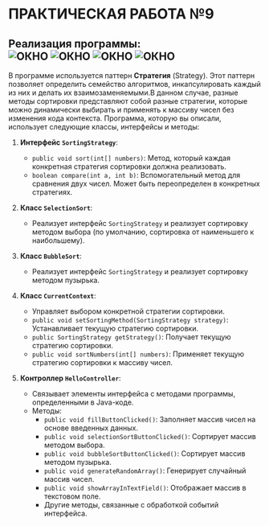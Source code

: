 # ПРАКТИЧЕСКАЯ РАБОТА №9
Реализация программы: <br>
![ОКНО](https://github.com/Je1rei/Java-Tasks/blob/main/Task%209/Strategy/src/IMG/img.png) 
![ОКНО](https://github.com/Je1rei/Java-Tasks/blob/main/Task%209/Strategy/src/IMG/img_1.png) 
![ОКНО](https://github.com/Je1rei/Java-Tasks/blob/main/Task%209/Strategy/src/IMG/img_2.png) 
![ОКНО](https://github.com/Je1rei/Java-Tasks/blob/main/Task%209/Strategy/src/IMG/img_3.png)
---
В программе используется паттерн **Стратегия** (Strategy). 
Этот паттерн позволяет определить семейство алгоритмов, инкапсулировать каждый из них и делать их взаимозаменяемыми.В данном случае, разные методы сортировки представляют собой разные стратегии, которые можно динамически выбирать и применять к массиву чисел без изменения кода контекста.
Программа, которую вы описали, использует следующие классы, интерфейсы и методы:

1. **Интерфейс `SortingStrategy`**:
    - `public void sort(int[] numbers)`: Метод, который каждая конкретная стратегия сортировки должна реализовать.
    - `boolean compare(int a, int b)`: Вспомогательный метод для сравнения двух чисел. Может быть переопределен в конкретных стратегиях.

2. **Класс `SelectionSort`**:
    - Реализует интерфейс `SortingStrategy` и реализует сортировку методом выбора (по умолчанию, сортировка от наименьшего к наибольшему).

3. **Класс `BubbleSort`**:
    - Реализует интерфейс `SortingStrategy` и реализует сортировку методом пузырька.

4. **Класс `CurrentContext`**:
    - Управляет выбором конкретной стратегии сортировки.
    - `public void setSortingMethod(SortingStrategy strategy)`: Устанавливает текущую стратегию сортировки.
    - `public SortingStrategy getStrategy()`: Получает текущую стратегию сортировки.
    - `public void sortNumbers(int[] numbers)`: Применяет текущую стратегию сортировки к массиву чисел.

5. **Контроллер `HelloController`**:
    - Связывает элементы интерфейса с методами программы, определенными в Java-коде.
    - Методы:
        - `public void fillButtonClicked()`: Заполняет массив чисел на основе введенных данных.
        - `public void selectionSortButtonClicked()`: Сортирует массив методом выбора.
        - `public void bubbleSortButtonClicked()`: Сортирует массив методом пузырька.
        - `public void generateRandomArray()`: Генерирует случайный массив чисел.
        - `public void showArrayInTextField()`: Отображает массив в текстовом поле.
        - Другие методы, связанные с обработкой событий интерфейса.

